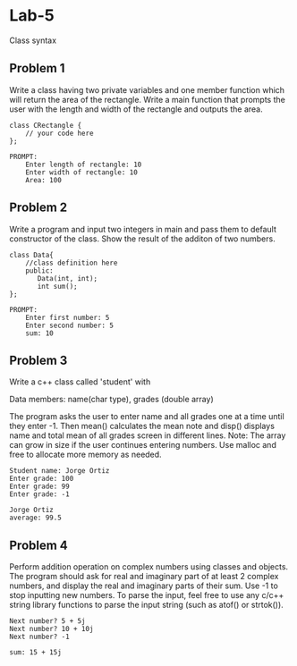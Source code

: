 # Lab-5
Class syntax


## Problem 1
Write a class having two private variables and one member function which will return the area of the rectangle.  Write a main function that prompts the user with the length and width of the rectangle and outputs the area.

```
class CRectangle {
    // your code here
};

PROMPT:
    Enter length of rectangle: 10
    Enter width of rectangle: 10
    Area: 100
```


## Problem 2
Write a program and input two integers in main and pass them to default constructor of the class. Show the result of the additon of two numbers.

```
class Data{
    //class definition here
    public:
       Data(int, int);
       int sum(); 
};

PROMPT:
    Enter first number: 5
    Enter second number: 5
    sum: 10
```

## Problem 3
Write a c++ class called 'student' with

Data members: name(char type), grades (double array)

The program asks the user to enter name and all grades one at a time until they enter -1. Then mean() calculates the mean note and disp() displays name and total mean of all grades  screen in different lines.
Note:  The array can grow in size if the user continues entering numbers.  Use malloc and free to allocate more memory as needed.

```
Student name: Jorge Ortiz
Enter grade: 100
Enter grade: 99
Enter grade: -1

Jorge Ortiz
average: 99.5
```

## Problem 4 
Perform addition operation on complex numbers using classes and objects. The program should ask for real and imaginary part of at least 2 complex numbers, and display the real and imaginary parts of their sum.  Use -1 to stop inputting new numbers.  To parse the input, feel free to use any c/c++ string library functions to parse the input string (such as atof() or strtok()).

```
Next number? 5 + 5j
Next number? 10 + 10j
Next number? -1

sum: 15 + 15j
```
